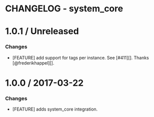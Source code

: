 # CHANGELOG - system_core

1.0.1 / Unreleased
==================

### Changes

* [FEATURE] add support for tags per instance. See [#411][]. Thanks [@frederikhappel][].


1.0.0 / 2017-03-22
==================

### Changes

* [FEATURE] adds system_core integration.
